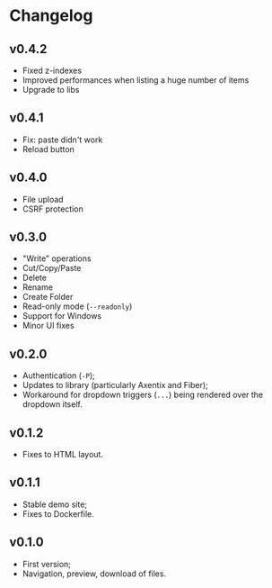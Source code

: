# Changelog

## v0.4.2

- Fixed z-indexes
- Improved performances when listing a huge number of items
- Upgrade to libs

## v0.4.1

- Fix: paste didn't work
- Reload button

## v0.4.0

- File upload
- CSRF protection

## v0.3.0

- "Write" operations
 - Cut/Copy/Paste
 - Delete
 - Rename
 - Create Folder
- Read-only mode (`--readonly`)
- Support for Windows
- Minor UI fixes

## v0.2.0

- Authentication (`-P`);
- Updates to library (particularly Axentix and Fiber);
- Workaround for dropdown triggers (`...`) being rendered over the dropdown
  itself.

## v0.1.2

- Fixes to HTML layout.

## v0.1.1

- Stable demo site;
- Fixes to Dockerfile.

## v0.1.0

- First version;
- Navigation, preview, download of files.
